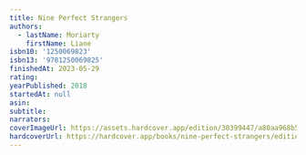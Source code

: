 ```yaml
---
title: Nine Perfect Strangers
authors:
  - lastName: Moriarty
    firstName: Liane
isbn10: '1250069823'
isbn13: '9781250069825'
finishedAt: 2023-05-29
rating:
yearPublished: 2018
startedAt: null
asin:
subtitle:
narrators:
coverImageUrl: https://assets.hardcover.app/edition/30399447/a80aa968b5a594fba99f5d744c0d1217cae2ff1c.jpeg
hardcoverUrl: https://hardcover.app/books/nine-perfect-strangers/editions/30399447
---
```


